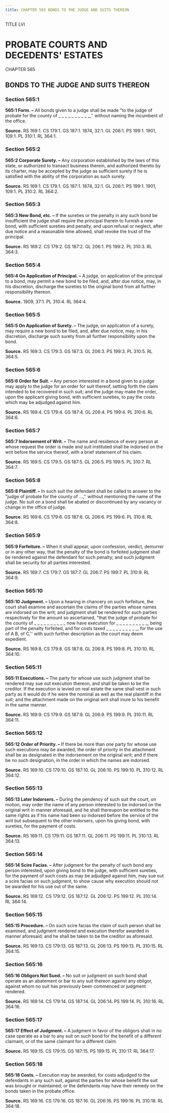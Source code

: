 ```yaml
---
title: CHAPTER 565 BONDS TO THE JUDGE AND SUITS THEREON
---
```


TITLE LVI
                                             
PROBATE COURTS AND DECEDENTS' ESTATES
=====================================

CHAPTER 565
                                             
BONDS TO THE JUDGE AND SUITS THEREON
------------------------------------

### Section 565:1

 **565:1 Form. –** All bonds given to a judge shall be made "to the
judge of probate for the county of 
                                             _
                                             _
                                             _
                                             _
                                             _
                                             _
                                             _
                                             _
                                             _
                                             _,'' without
naming the incumbent of the office.

**Source.** RS 169:1. CS 179:1. GS 187:1. 1874, 32:1. GL 206:1. PS
199:1. 1901, 109:1. PL 310:1. RL 364:1.

### Section 565:2

 **565:2 Corporate Surety. –** Any corporation established by the
laws of this state, or authorized to transact business therein, and
authorized thereto by its charter, may be accepted by the judge as
sufficient surety if he is satisfied with the ability of the corporation
as such surety.

**Source.** RS 169:1. CS 179:1. GS 187:1. 1874, 32:1. GL 206:1. PS
199:1. 1901, 109:1. PL 310:2. RL 364:2.

### Section 565:3

 **565:3 New Bond, etc. –** If the sureties or the penalty in any
such bond be insufficient the judge shall require the principal therein
to furnish a new bond, with sufficient sureties and penalty, and upon
refusal or neglect, after due notice and a reasonable time allowed,
shall revoke the trust of the principal.

**Source.** RS 169:2. CS 179:2. GS 187:2. GL 206:1. PS 199:2. PL 310:3.
RL 364:3.

### Section 565:4

 **565:4 On Application of Principal. –** A judge, on application of
the principal to a bond, may permit a new bond to be filed, and, after
due notice, may, in his discretion, discharge the sureties to the
original bond from all further responsibility thereon.

**Source.** 1909, 37:1. PL 310:4. RL 364:4.

### Section 565:5

 **565:5 On Application of Surety. –** The judge, on application of a
surety, may require a new bond to be filed, and, after due notice, may,
in his discretion, discharge such surety from all further responsibility
upon the bond.

**Source.** RS 169:3. CS 179:3. GS 187:3. GL 206:3. PS 199:3. PL 310:5.
RL 364:5.

### Section 565:6

 **565:6 Order for Suit. –** Any person interested in a bond given to
a judge may apply to the judge for an order for suit thereof, setting
forth the claim intended to be recovered in such suit; and the judge may
make the order, upon the applicant giving bond, with sufficient
sureties, to pay the costs which may be adjudged against him.

**Source.** RS 169:4. CS 179:4. GS 187:4. GL 206:4. PS 199:4. PL 310:6.
RL 364:6.

### Section 565:7

 **565:7 Indorsement of Writ. –** The name and residence of every
person at whose request the order is made and suit instituted shall be
indorsed on the writ before the service thereof, with a brief statement
of his claim.

**Source.** RS 169:5. CS 179:5. GS 187:5. GL 206:5. PS 199:5. PL 310:7.
RL 364:7.

### Section 565:8

 **565:8 Plaintiff. –** In such suit the defendant shall be called to
answer to the "judge of probate for the county of ...,'' without
mentioning the name of the judge. No suit on a bond shall be abated or
discontinued by any vacancy or change in the office of judge.

**Source.** RS 169:6. CS 179:6. GS 187:6. GL 206:6. PS 199:6. PL 310:8.
RL 364:8.

### Section 565:9

 **565:9 Forfeiture. –** When it shall appear, upon confession,
verdict, demurrer or in any other way, that the penalty of the bond is
forfeited judgment shall be rendered against the defendant for such
penalty; and such judgment shall be security for all parties interested.

**Source.** RS 169:7. CS 179:7. GS 187:7. GL 206:7. PS 199:7. PL 310:9.
RL 364:9.

### Section 565:10

 **565:10 Judgment. –** Upon a hearing in chancery on such
forfeiture, the court shall examine and ascertain the claims of the
parties whose names are indorsed on the writ; and judgment shall be
rendered for such parties respectively for the amount so ascertained,
"that the judge of probate for the county of 
                                             _
                                             _
                                             _
                                             _
                                             _
                                             _
                                             _
                                             _
                                             _
                                             _ now
have execution for 
                                             _
                                             _
                                             _
                                             _
                                             _
                                             _
                                             _
                                             _
                                             _
                                             _, being part of the penalty
forfeited, and for costs taxed 
                                             _
                                             _
                                             _
                                             _
                                             _
                                             _
                                             _
                                             _
                                             _
                                             _, for the use of A B,
of C,'' with such further description as the court may deem expedient.

**Source.** RS 169:8. CS 179:8. GS 187:8. GL 206:8. PS 199:8. PL 310:10.
RL 364:10.

### Section 565:11

 **565:11 Executions. –** The party for whose use such judgment shall
be rendered may sue out execution thereon, and shall be taken to be the
creditor. If the execution is levied on real estate the same shall vest
in such party as it would do if he were the nominal as well as the real
plaintiff in the suit; and the attachment made on the original writ
shall inure to his benefit in the same manner.

**Source.** RS 169:9. CS 179:9. GS 187:9. GL 206:9. PS 199:9. PL 310:11.
RL 364:11.

### Section 565:12

 **565:12 Order of Priority. –** If there be more than one party for
whose use such executions may be awarded, the order of priority in the
attachment shall be as designated in the indorsement on the original
writ; and if there be no such designation, in the order in which the
names are indorsed.

**Source.** RS 169:10. CS 179:10. GS 187:10. GL 206:10. PS 199:10. PL
310:12. RL 364:12.

### Section 565:13

 **565:13 Later Indorsers. –** During the pendency of such suit the
court, on motion, may order the name of any person interested to be
indorsed on the original writ in manner aforesaid, and he shall
thereupon be entitled to the same rights as if his name had been so
indorsed before the service of the writ but subsequent to the other
indorsers, upon his giving bond, with sureties, for the payment of
costs.

**Source.** RS 169:11. CS 179:11. GS 187:11. GL 206:11. PS 199:11. PL
310:13. RL 364:13.

### Section 565:14

 **565:14 Scire Facias. –** After judgment for the penalty of such
bond any person interested, upon giving bond to the judge, with
sufficient sureties, for the payment of such costs as may be adjudged
against him, may sue out a scire facias on such judgment, to show cause
why execution should not be awarded for his use out of the same.

**Source.** RS 169:12. CS 179:12. GS 187:12. GL 206:12. PS 199:12. PL
310:14. RL 364:14.

### Section 565:15

 **565:15 Procedure. –** On such scire facias the claim of such
person shall be examined, and judgment rendered and execution therefor
awarded in manner aforesaid; and he shall be taken to be the creditor as
aforesaid.

**Source.** RS 169:13. CS 179:13. GS 187:13. GL 206:13. PS 199:13. PL
310:15. RL 364:15.

### Section 565:16

 **565:16 Obligors Not Sued. –** No suit or judgment on such bond
shall operate as an abatement or bar to any suit thereon against any
obligor, against whom no suit has previously been commenced or judgment
rendered.

**Source.** RS 169:14. CS 179:14. GS 187:14. GL 206:14. PS 199:14. PL
310:16. RL 364:16.

### Section 565:17

 **565:17 Effect of Judgment. –** A judgment in favor of the obligors
shall in no case operate as a bar to any suit on such bond for the
benefit of a different claimant, or of the same claimant for a different
claim.

**Source.** RS 169:15. CS 179:15. GS 187:15. PS 199:15. PL 310:17. RL
364:17.

### Section 565:18

 **565:18 Costs. –** Execution may be awarded, for costs adjudged to
the defendants in any such suit, against the parties for whose benefit
the suit was brought or maintained; or the defendants may have their
remedy on the bonds taken in the probate office.

**Source.** RS 169:16. CS 179:16. GS 187:16. GL 206:16. PS 199:16. PL
310:18. RL 364:18.
